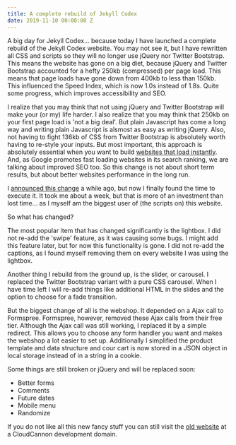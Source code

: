 ```yaml
---
title: A complete rebuild of Jekyll Codex
date: 2019-11-10 00:00:00 Z
---
```


A big day for Jekyll Codex... because today I have launched a complete rebuild of the Jekyll Codex website. You may not see it, but I have rewritten all CSS and scripts so they will no longer use jQuery nor Twitter Bootstrap. This means the website has gone on a big diet, because jQuery and Twitter Bootstrap accounted for a hefty 250kb (compressed) per page load. This means that page loads have gone down from 400kb to less than 150kb. This influenced the Speed Index, which is now 1.0s instead of 1.8s. Quite some progress, which improves accessibility and SEO.

I realize that you may think that not using jQuery and Twitter Bootstrap will make your (or my) life harder. I also realize that you may think that 250kb on your first page load is 'not a big deal'. But plain Javascript has come a long way and writing plain Javascript is alsmost as easy as writing jQuery. Also, not having to fight 136kb of CSS from Twitter Bootstrap is absolutely worth having to re-style your inputs. But most important, this approach is absolutely essential when you want to build [websites that load instantly](https://www.usecue.com/blog/websites-that-load-instantly/). And, as Google promotes fast loading websites in its search ranking, we are talking about improved SEO too. So this change is not about short term results, but about better websites performance in the long run.

I [announced this change](/blog/ditching-jquery-and-twitter-bootstrap/) a while ago, but now I finally found the time to execute it. It took me about a week, but that is more of an investment than lost time... as I myself am the biggest user of (the scripts on) this website.

So what has changed? 

The most popular item that has changed significantly is the lightbox. I did not re-add the 'swipe' feature, as it was causing some bugs. I might add this feature later, but for now this functionality is gone. I did not re-add the captions, as I found myself removing them on every website I was using the lightbox.

Another thing I rebuild from the ground up, is the slider, or carousel. I replaced the Twitter Bootstrap variant with a pure CSS carousel. When I have time left I will re-add things like additional HTML in the slides and the option to choose for a fade transition.

But the biggest change of all is the webshop. It depended on a Ajax call to Formspree. Formspree, however, removed these Ajax calls from their free tier. Although the Ajax call was still working, I replaced it by a simple redirect. This allows you to choose any form handler you want and makes the webshop a lot easier to set up. Additionally I simplified the product template and data structure and cour cart is now stored in a JSON object in local storage instead of in a string in a cookie.

Some things are still broken or jQuery and will be replaced soon:

- Better forms
- Comments
- Future dates
- Mobile menu
- Randomize

If you do not like all this new fancy stuff you can still visit the [old website](https://fresh-butterfly.cloudvent.net) at a CloudCannon development domain.
